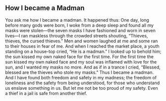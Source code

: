 ## How I became a Madman

You ask me how I became a madman. It happened thus: One day, long before many gods were born, I woke from a deep sleep and found all my masks were stolen—the seven masks I have fashioned and worn in seven lives—I ran maskless through the crowded streets shouting, “Thieves, thieves, the cursed thieves.”
Men and women laughed at me and some ran to their houses in fear of me.
And when I reached the market place, a youth standing on a house-top cried, “He is a madman.”   I looked up to behold him; the sun kissed my own naked face for the first time. For the first time the sun kissed my own naked face and my soul was inflamed with love for the sun, and I wanted my masks no more. And as if in a trance I cried, “Blessed, blessed are the thieves who stole my masks.”
Thus I became a madman.
And I have found both freedom and safety in my madness; the freedom of loneliness and the safety from being understood, for those who understand us enslave something in us.
But let me not be too proud of my safety. Even a thief in a jail is safe from another thief.
